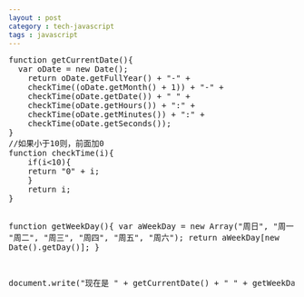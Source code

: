 ```yaml
---
layout : post
category : tech-javascript
tags : javascript
---
```


<html>
<body>
<pre>
function getCurrentDate(){ 
  var oDate = new Date(); 
	return oDate.getFullYear() + "-" + 
	checkTime((oDate.getMonth() + 1)) + "-" + 
	checkTime(oDate.getDate()) + " " + 
	checkTime(oDate.getHours()) + ":" + 
	checkTime(oDate.getMinutes()) + ":" + 
	checkTime(oDate.getSeconds()); 
} 
//如果小于10则，前面加0 
function checkTime(i){ 
	if(i<10){ 
	return "0" + i; 
	} 
	return i; 
} 

function getWeekDay(){ 
	var aWeekDay = new Array("周日", "周一", "周二", "周三", "周四", "周五", "周六"); 
	return aWeekDay[new Date().getDay()]; 
} 

document.write("现在是 " + getCurrentDate() + " " + getWeekDay()); 
</pre>
</body>
</html>

